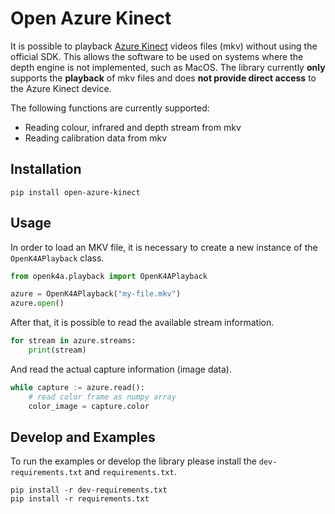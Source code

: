 # Open Azure Kinect
It is possible to playback [Azure Kinect](https://github.com/microsoft/Azure-Kinect-Sensor-SDK) videos files (mkv) without using the official SDK. This allows the software to be used on systems where the depth engine is not implemented, such as MacOS. The library currently **only** supports the **playback** of mkv files and does **not provide direct access** to the Azure Kinect device.

The following functions are currently supported:

- Reading colour, infrared and depth stream from mkv
- Reading calibration data from mkv

## Installation

```terminal
pip install open-azure-kinect
```

## Usage
In order to load an MKV file, it is necessary to create a new instance of the `OpenK4APlayback` class.

```python
from openk4a.playback import OpenK4APlayback

azure = OpenK4APlayback("my-file.mkv")
azure.open()
```

After that, it is possible to read the available stream information.

```python
for stream in azure.streams:
    print(stream)
```

And read the actual capture information (image data).

```python
while capture := azure.read():
    # read color frame as numpy array
    color_image = capture.color
```

## Develop and Examples
To run the examples or develop the library please install the `dev-requirements.txt` and `requirements.txt`.

```terminal
pip install -r dev-requirements.txt
pip install -r requirements.txt
```
